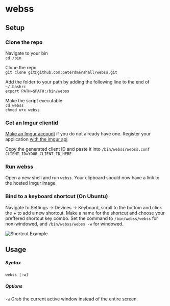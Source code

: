 # webss
## Setup
### Clone the repo
Navigate to your bin\
```cd /bin```

Clone the repo\
```git clone git@github.com:peterdmarshall/webss.git```

Add the folder to your path by adding the following line to the end of ```~/.bashrc```\
```export PATH=$PATH:/bin/webss```

Make the script executable\
```cd webss```  
```chmod u+x webss```

### Get an Imgur clientid
[Make an Imgur account](https://imgur.com/register) if you do not already have one.
Register your application [with the imgur api](https://api.imgur.com/oauth2/addclient)

Copy the generated client ID and paste it into ```/bin/webss/webss.conf```
```CLIENT_ID=YOUR_CLIENT_ID_HERE```

### Run webss
Open a new shell and run ```webss```. Your clipboard should now have a link to the hosted Imgur image.

### Bind to a keyboard shortcut (On Ubuntu)
Navigate to Settings -> Devices -> Keyboard, scroll to the bottom and click the + to add a new shortcut.
Make a name for the shortcut and choose your preffered shortcut key combo.
Set the command to ```/bin/webss/webss``` for non-windowed, and ```/bin/webss/webss -w``` for windowed.

![Shortcut Example](https://i.imgur.com/poTlbKh.png)

## Usage
##### Syntax
```webss [-w]```

##### Options
```-w``` Grab the current active window instead of the entire screen.
